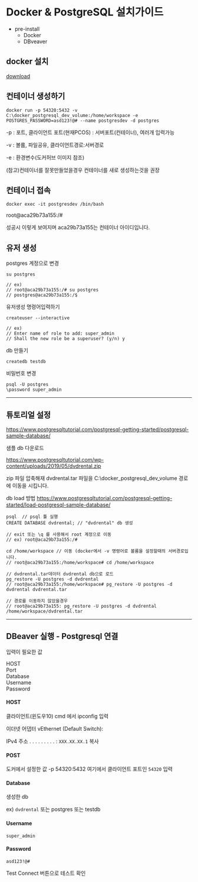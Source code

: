 # Docker & PostgreSQL 설치가이드

- pre-install
  - Docker
  - DBveaver



## docker 설치 

[download](https://www.docker.com/)


##  컨테이너 생성하기 
```
docker run -p 54320:5432 -v C:\docker_postgresql_dev_volume:/home/workspace -e POSTGRES_PASSWORD=asd123!@# --name postgresdev -d postgres
```

-p : 포트, 클라이언트 포트(현재PCOS) : 서버포트(컨테이너), 여러개 입력가능

-v : 볼륨, 파일공유, 클라이언트경로:서버경로 

-e : 환경변수(도커허브 이미지 참조)

(참고)컨테이너를 잘못만들었을경우 컨테이너를 새로 생성하는것을 권장 



## 컨테이너 접속
```
docker exec -it postgresdev /bin/bash
```
root@aca29b73a155:/# 

성공시 이렇게 보여지며 aca29b73a155는 컨테이너 아이디입니다.


## 유저 생성
postgres 계정으로 변경

``` 
su postgres 

// ex) 
// root@aca29b73a155:/# su postgres
// postgres@aca29b73a155:/$
```

유저생성 명령어입력하기 
``` 
createuser --interactive

// ex)
// Enter name of role to add: super_admin
// Shall the new role be a superuser? (y/n) y
```

db 만들기 
```
createdb testdb
```

비밀번호 변경 
```
psql -U postgres
\password super_admin
```


---

## 튜토리얼 설정 

https://www.postgresqltutorial.com/postgresql-getting-started/postgresql-sample-database/

샘플 db 다운로드 

https://www.postgresqltutorial.com/wp-content/uploads/2019/05/dvdrental.zip

zip 파일 압축해재
dvdrental.tar 파일을 C:\docker_postgresql_dev_volume 경로에 이동을 시킵니다.

db load 방법
https://www.postgresqltutorial.com/postgresql-getting-started/load-postgresql-sample-database/


```
psql  // psql 툴 실행 
CREATE DATABASE dvdrental; // "dvdrental" db 생성 

// exit 또는 \q 를 사용해서 root 계정으로 이동 
// ex) root@aca29b73a155:/# 

cd /home/workspace // 이동 (docker에서 -v 명령어로 볼륨을 설정할때의 서버경로입니다. 
// root@aca29b73a155:/home/workspace# cd /home/workspace

// dvdrental.tar데이터 dvdrental db으로 로드  
pg_restore -U postgres -d dvdrental
// root@aca29b73a155:/home/workspace# pg_restore -U postgres -d dvdrental dvdrental.tar 

// 경로를 이동하지 않았을경우 
// root@aca29b73a155: pg_restore -U postgres -d dvdrental /home/workspace/dvdrental.tar 
```

---

## DBeaver 실행 - Postgresql 연결 

입력이 필요한 값 

HOST  
Port   
Database  
Username  
Password  

#### HOST 

클라이언트(윈도우10) cmd 에서 ipconfig 입력 

이더넷 어댑터 vEthernet (Default Switch):

IPv4 주소 . . . . . . . . . : `XXX.XX.XX.1`  복사 

#### POST

도커에서 설정한 값 -p 54320:5432 여기에서 클라이언트 포트인 `54320` 입력

#### Database

생성한 db 

ex) `dvdrental` 또는 postgres 또는 testdb 

#### Username

`super_admin`

#### Password

`asd123!@#`

Test Connect 버튼으로 테스트
확인







